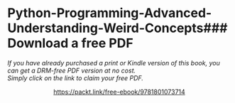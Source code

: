 # Python-Programming-Advanced-Understanding-Weird-Concepts### Download a free PDF

 <i>If you have already purchased a print or Kindle version of this book, you can get a DRM-free PDF version at no cost.<br>Simply click on the link to claim your free PDF.</i>
<p align="center"> <a href="https://packt.link/free-ebook/9781801073714">https://packt.link/free-ebook/9781801073714 </a> </p>